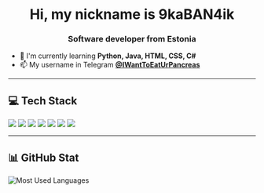<h1 align="center">Hi, my nickname is 9kaBAN4ik</h1>
<h3 align="center">Software developer from Estonia</h3>

- 🌱 I'm currently learning **Python, Java, HTML, CSS, C#**  
- 📫 My username in Telegram **[@IWantToEatUrPancreas](https://t.me/DOTAINTELLEKT)**  

---

## 💻 Tech Stack
<p>
  <img src="https://img.shields.io/badge/CSS3-blue?style=for-the-badge&logo=css3" />
  <img src="https://img.shields.io/badge/HTML5-orange?style=for-the-badge&logo=html5" />
  <img src="https://img.shields.io/badge/Java-yellow?style=for-the-badge&logo=java" />
  <img src="https://img.shields.io/badge/Javascript-yellow?style=for-the-badge&logo=javascript" />
  <img src="https://img.shields.io/badge/Python-blue?style=for-the-badge&logo=python" />
  <img src="https://img.shields.io/badge/Jira-blue?style=for-the-badge&logo=jira" />
  <img src="https://img.shields.io/badge/Figma-orange?style=for-the-badge&logo=figma" />
</p>

---

## 📊 GitHub Stat  
![Most Used Languages](https://github-readme-stats.vercel.app/api/top-langs/?username=9kaBAN4ik&layout=compact&theme=dark)
